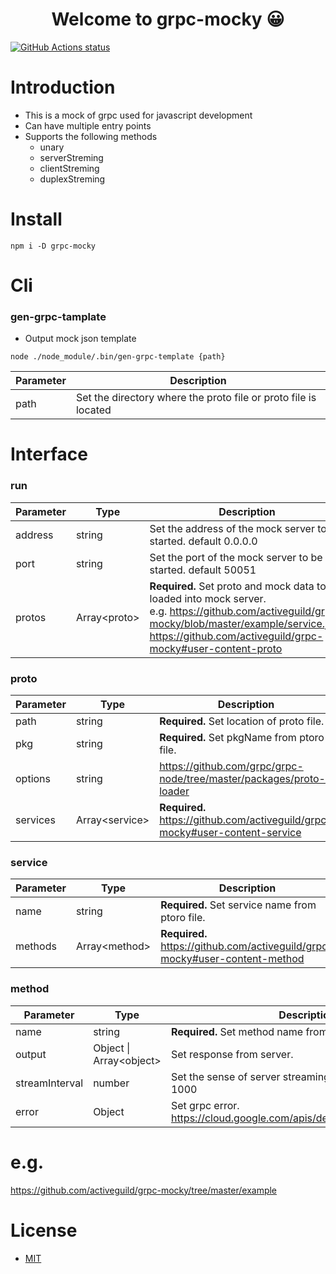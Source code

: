 <h1 align="center">Welcome to grpc-mocky 😀</h1>

<p align="left">
  <a href="https://github.com/actions/setup-node"><img alt="GitHub Actions status" src="https://github.com/activeguild/grpc-mocky/workflows/automatic%20release/badge.svg" style="max-width:100%;"></a>
</p>

# Introduction

- This is a mock of grpc used for javascript development
- Can have multiple entry points
- Supports the following methods
  - unary
  - serverStreming
  - clientStreming
  - duplexStreming

# Install

```shell
npm i -D grpc-mocky
```

# Cli

### gen-grpc-tamplate

- Output mock json template

```shell
node ./node_module/.bin/gen-grpc-template {path}
```

| Parameter | Description                                                     |
| --------- | --------------------------------------------------------------- |
| path      | Set the directory where the proto file or proto file is located |

# Interface

### run

| Parameter | Type           | Description                                                                                                                                                                                                                    |
| --------- | -------------- | ------------------------------------------------------------------------------------------------------------------------------------------------------------------------------------------------------------------------------ |
| address   | string         | Set the address of the mock server to be started. default 0.0.0.0                                                                                                                                                              |
| port      | string         | Set the port of the mock server to be started. default 50051                                                                                                                                                                   |
| protos    | Array\<proto\> | <b>Required.</b> Set proto and mock data to be loaded into mock server. <br> e.g. https://github.com/activeguild/grpc-mocky/blob/master/example/service.json <br> https://github.com/activeguild/grpc-mocky#user-content-proto |

### proto

| Parameter | Type             | Description                                                                     |
| --------- | ---------------- | ------------------------------------------------------------------------------- |
| path      | string           | <b>Required.</b> Set location of proto file.                                    |
| pkg       | string           | <b>Required.</b> Set pkgName from ptoro file.                                   |
| options   | string           | https://github.com/grpc/grpc-node/tree/master/packages/proto-loader             |
| services  | Array\<service\> | <b>Required.</b> https://github.com/activeguild/grpc-mocky#user-content-service |

### service

| Parameter | Type            | Description                                                                    |
| --------- | --------------- | ------------------------------------------------------------------------------ |
| name      | string          | <b>Required.</b> Set service name from ptoro file.                             |
| methods   | Array\<method\> | <b>Required.</b> https://github.com/activeguild/grpc-mocky#user-content-method |

### method

| Parameter      | Type                      | Description                                                                  |
| -------------- | ------------------------- | ---------------------------------------------------------------------------- |
| name           | string                    | <b>Required.</b> Set method name from ptoro file.                            |
| output         | Object \| Array\<object\> | Set response from server.                                                    |
| streamInterval | number                    | Set the sense of server streaming.Unit is msec. default 1000                 |
| error          | Object                    | Set grpc error. <br> https://cloud.google.com/apis/design/errors#error_model |

# e.g.

https://github.com/activeguild/grpc-mocky/tree/master/example

# License

- [MIT](https://github.com/activeguild/grpc-mocky/blob/master/LICENSE)
